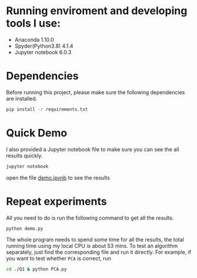 # Running enviroment and developing tools I use:
- Anaconda 1.10.0
- Spyder(Python3.8) 4.1.4
- Jupyter notebook 6.0.3

# Dependencies
Before running this project, please make sure the following dependencies are installed.
```bash
pip install -r requirements.txt
``` 

# Quick Demo
I also provided a Jupyter notebook file to make sure you can see the all results quickly.
```bash
jupyter notebook
```
open the file [demo.ipynb](demo.ipynb) to see the results

# Repeat experiments
All you need to do is run the following command to get all the results.
```bash
python demo.py
```
The whole program needs to spend some time for all the results, the total running time using my local CPU is about 53 mins. 
To test an algorithm separately, just find the corresponding file and run it directly. 
For example, if you want to test whether `PCA` is correct, run
 ```bash
cd ./Q1 & python PCA.py
 ```
